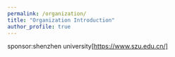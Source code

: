 ```yaml
---
permalink: /organization/
title: "Organization Introduction"
author_profile: true
---
```


sponsor:shenzhen university[https://www.szu.edu.cn/]
